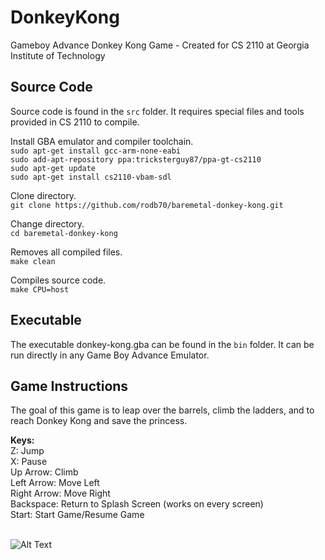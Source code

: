 # DonkeyKong
Gameboy Advance Donkey Kong Game - Created for CS 2110 at Georgia Institute of Technology

## Source Code

Source code is found in the `src` folder. It requires special files and tools provided in CS 2110 to compile.

Install​ GBA​ emulator​ and​ compiler​ toolchain.</br>
```sudo​ apt-get​ install​ gcc-arm-none-eabi```</br>
```sudo add-apt-repository ppa:tricksterguy87/ppa-gt-cs2110```</br>
```sudo apt-get update```</br>
```sudo​ apt-get​ install​ cs2110-vbam-sdl```</br>

Clone directory.</br>
```git clone https://github.com/rodb70/baremetal-donkey-kong.git```</br>

Change directory.</br>
```cd baremetal-donkey-kong```</br>

Removes all compiled files.</br>
```make clean```</br>

Compiles source code.</br>
```make CPU=host```</br>

## Executable

The executable donkey-kong.gba can be found in the `bin` folder. It can be run directly in any Game Boy Advance Emulator.

## Game Instructions
The goal of this game is to leap over the barrels, climb the ladders, and to reach Donkey Kong and save the princess.</br>

**Keys:**</br>
Z: Jump</br>
X: Pause</br>
Up Arrow: Climb </br>
Left Arrow: Move Left </br>
Right Arrow: Move Right </br>
Backspace: Return to Splash Screen (works on every screen)</br>
Start: Start Game/Resume Game</br></br>


![Alt Text](https://github.com/tomonarifeehan/DonkeyKong/blob/master/img/final_game.gif)